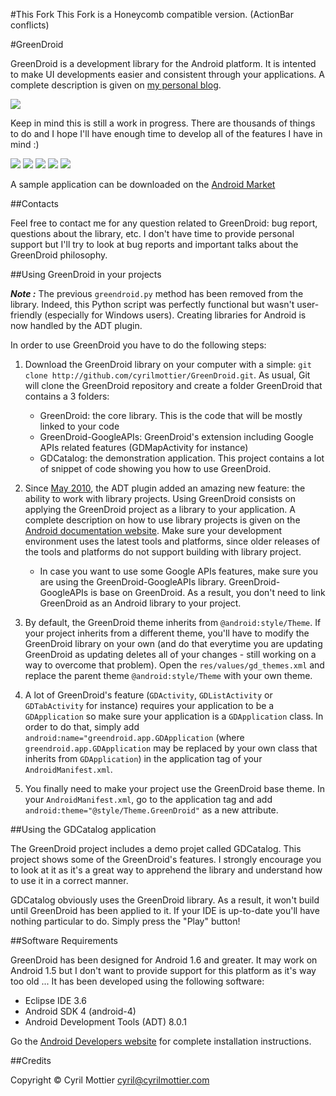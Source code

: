 #This Fork
This Fork is a Honeycomb compatible version. (ActionBar conflicts)

#GreenDroid
 
GreenDroid is a development library for the Android platform. It is intented to make UI developments easier and consistent through your applications. A complete description is given on [my personal blog][personal_blog].

[![](http://lh4.ggpht.com/_OHO4y8YcQbs/TQFWEpSo-UI/AAAAAAAAMpc/DzAbSkhOx3I/s800/greendroid_logo.png)](http://lh4.ggpht.com/_OHO4y8YcQbs/TQFWEpSo-UI/AAAAAAAAMpc/DzAbSkhOx3I/s800/greendroid_logo.png)

Keep in mind this is still a work in progress. There are thousands of things to do and I hope I'll have enough time to develop all of the features I have in mind :)

[![](http://lh4.ggpht.com/_OHO4y8YcQbs/TQFQZTft6OI/AAAAAAAAMpY/hAloaii6kRA/s288/gd7.png)](http://lh4.ggpht.com/_OHO4y8YcQbs/TQFQZTft6OI/AAAAAAAAMpY/hAloaii6kRA/s800/gd7.png)
[![](http://lh5.ggpht.com/_OHO4y8YcQbs/TQFQZWFmWII/AAAAAAAAMpU/MDUQi5mW60o/s288/gd6.png)](http://lh5.ggpht.com/_OHO4y8YcQbs/TQFQZWFmWII/AAAAAAAAMpU/MDUQi5mW60o/s800/gd6.png)
[![](http://lh4.ggpht.com/_OHO4y8YcQbs/TQFQSXwRv1I/AAAAAAAAMpA/f2XR1qr1KfI/s288/gd1.png)](http://lh4.ggpht.com/_OHO4y8YcQbs/TQFQSXwRv1I/AAAAAAAAMpA/f2XR1qr1KfI/s800/gd1.png)
[![](http://lh6.ggpht.com/_OHO4y8YcQbs/TQFQTfazM2I/AAAAAAAAMpQ/lgPpIKImdZw/s288/gd5.png)](http://lh6.ggpht.com/_OHO4y8YcQbs/TQFQTfazM2I/AAAAAAAAMpQ/lgPpIKImdZw/s800/gd5.png)
[![](http://lh3.ggpht.com/_OHO4y8YcQbs/TQFQS5hyrKI/AAAAAAAAMpM/4hqL9y_tVgM/s288/gd4.png)](http://lh3.ggpht.com/_OHO4y8YcQbs/TQFQS5hyrKI/AAAAAAAAMpM/4hqL9y_tVgM/s800/gd4.png)

A sample application can be downloaded on the [Android Market][gd_catalog_market]

##Contacts

Feel free to contact me for any question related to GreenDroid: bug report, questions about the library, etc. I don't have time to provide personal support but I'll try to look at bug reports and important talks about the GreenDroid philosophy.

##Using GreenDroid in your projects

***Note :*** The previous `greendroid.py` method has been removed from the library. Indeed, this Python script was perfectly functional but wasn't user-friendly (especially for Windows users). Creating libraries for Android is now handled by the ADT plugin.

In order to use GreenDroid you have to do the following steps:

1. Download the GreenDroid library on your computer with a simple: `git clone http://github.com/cyrilmottier/GreenDroid.git`.
   As usual, Git will clone the GreenDroid repository and create a folder GreenDroid that contains a 3 folders:
   * GreenDroid: the core library. This is the code that will be mostly linked to your code
   * GreenDroid-GoogleAPIs: GreenDroid's extension including Google APIs related features (GDMapActivity for instance)
   * GDCatalog: the demonstration application. This project contains a lot of snippet of code showing you how to use GreenDroid.

2. Since [May 2010][adt_history], the ADT plugin added an amazing new feature: the ability to work with library projects.
   Using GreenDroid consists on applying the GreenDroid project as a library to your application. A complete description on how
   to use library projects is given on the [Android documentation website][library_project_doc]. Make sure your
   development environment uses the latest tools and platforms, since older releases of the tools and platforms do not support
   building with library project.
   * In case you want to use some Google APIs features, make sure you are using the GreenDroid-GoogleAPIs library. GreenDroid-GoogleAPIs is base on GreenDroid. As a result, you don't need to link GreenDroid as an Android library to your project.

3. By default, the GreenDroid theme inherits from `@android:style/Theme`. If your project inherits from a different theme, 
   you'll have to modify the GreenDroid library on your own (and do that everytime you are updating GreenDroid as updating 
   deletes all of your changes - still working on a way to overcome that problem). Open the `res/values/gd_themes.xml` and
   replace the parent theme `@android:style/Theme` with your own theme.

4. A lot of GreenDroid's feature (`GDActivity`, `GDListActivity` or `GDTabActivity` for instance) requires your application 
   to be a `GDApplication` so make sure your application is a `GDApplication` class. In order to do that, simply 
   add `android:name="greendroid.app.GDApplication` (where `greendroid.app.GDApplication` may be replaced by  your own class 
   that inherits from `GDApplication`) in the application tag of your `AndroidManifest.xml`.

5. You finally need to make your project use the GreenDroid base theme. In your `AndroidManifest.xml`, go to the application tag 
   and add `android:theme="@style/Theme.GreenDroid"` as a new attribute.

##Using the GDCatalog application

The GreenDroid project includes a demo projet called GDCatalog. This project shows some of the GreenDroid's features. I strongly encourage you to look at it as it's a great way to apprehend the library and understand how to use it in a correct manner.

GDCatalog obviously uses the GreenDroid library. As a result, it won't build until GreenDroid has been applied to it. If your IDE is up-to-date you'll have nothing particular to do. Simply press the "Play" button!

##Software Requirements

GreenDroid has been designed for Android 1.6 and greater. It may work on Android 1.5 but I don't want to provide support for this platform as it's way too old ... It has been developed using the following software:

  * Eclipse IDE 3.6
  * Android SDK 4 (android-4)
  * Android Development Tools (ADT) 8.0.1

Go the [Android Developers website][android_developers_website] for complete installation instructions.

##Credits

Copyright © Cyril Mottier <cyril@cyrilmottier.com>

[android_developers_website]: http://d.android.com/sdk/installing.html
[personal_blog]: http://android.cyrilmottier.com/?p=240
[adt_history]: http://d.android.com/sdk/eclipse-adt.html#notes
[library_project_doc]: http://d.android.com/guide/developing/eclipse-adt.html#libraryProject
[gd_catalog_market]: http://market.android.com/details?id=com.cyrilmottier.android.gdcatalog
